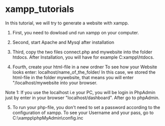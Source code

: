 # xampp_tutorials

In this tutorial, we will try to generate a website with xampp.

1) First, you need to dowload und run xampp on your computer.

2) Second, start Apache and Mysql after installation

3) Third, copy the two files connect.php and mywebsite into the folder htdocs.
After Installation, you will have for example C:xampp\htdocs.

4) Fourth, create your html-file in a new ordner
To see how your Website looks enter: localhost/name_of_the_folder/
In this case, we stored the html-file in the folder mywebsite, that means
you will enter "/localhost/mywebsite into your browser.

Note 1: If you use the localhost i.e your PC, you will be login in PhpAdmin just by enter
in your browser "localhost/dashboard". After go to phpAdmin.

5) To run your php-file, you don't need to set a password according to the configuration of xampp.
To see your Username and your pass, go to C:\xampp\phpMyAdmin\config.inc

